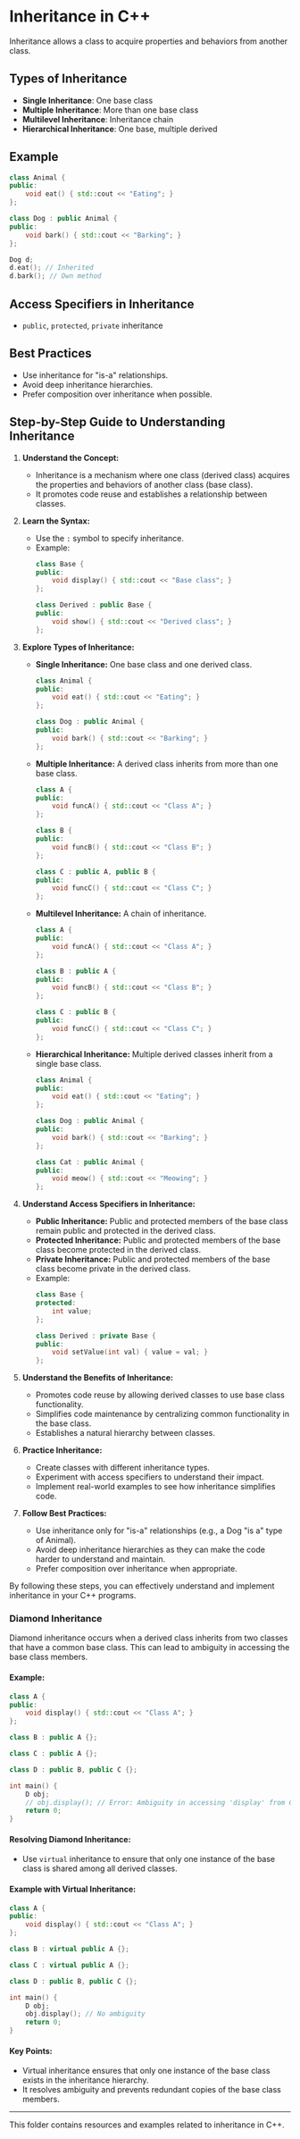 # Inheritance in C++

Inheritance allows a class to acquire properties and behaviors from another class.

## Types of Inheritance
- **Single Inheritance**: One base class
- **Multiple Inheritance**: More than one base class
- **Multilevel Inheritance**: Inheritance chain
- **Hierarchical Inheritance**: One base, multiple derived

## Example

```cpp
class Animal {
public:
	void eat() { std::cout << "Eating"; }
};

class Dog : public Animal {
public:
	void bark() { std::cout << "Barking"; }
};

Dog d;
d.eat(); // Inherited
d.bark(); // Own method
```

## Access Specifiers in Inheritance
- `public`, `protected`, `private` inheritance

## Best Practices
- Use inheritance for "is-a" relationships.
- Avoid deep inheritance hierarchies.
- Prefer composition over inheritance when possible.

## Step-by-Step Guide to Understanding Inheritance

1. **Understand the Concept:**
   - Inheritance is a mechanism where one class (derived class) acquires the properties and behaviors of another class (base class).
   - It promotes code reuse and establishes a relationship between classes.

2. **Learn the Syntax:**
   - Use the `:` symbol to specify inheritance.
   - Example:
     ```cpp
     class Base {
     public:
         void display() { std::cout << "Base class"; }
     };

     class Derived : public Base {
     public:
         void show() { std::cout << "Derived class"; }
     };
     ```

3. **Explore Types of Inheritance:**
   - **Single Inheritance:** One base class and one derived class.
     ```cpp
     class Animal {
     public:
         void eat() { std::cout << "Eating"; }
     };

     class Dog : public Animal {
     public:
         void bark() { std::cout << "Barking"; }
     };
     ```
   - **Multiple Inheritance:** A derived class inherits from more than one base class.
     ```cpp
     class A {
     public:
         void funcA() { std::cout << "Class A"; }
     };

     class B {
     public:
         void funcB() { std::cout << "Class B"; }
     };

     class C : public A, public B {
     public:
         void funcC() { std::cout << "Class C"; }
     };
     ```
   - **Multilevel Inheritance:** A chain of inheritance.
     ```cpp
     class A {
     public:
         void funcA() { std::cout << "Class A"; }
     };

     class B : public A {
     public:
         void funcB() { std::cout << "Class B"; }
     };

     class C : public B {
     public:
         void funcC() { std::cout << "Class C"; }
     };
     ```
   - **Hierarchical Inheritance:** Multiple derived classes inherit from a single base class.
     ```cpp
     class Animal {
     public:
         void eat() { std::cout << "Eating"; }
     };

     class Dog : public Animal {
     public:
         void bark() { std::cout << "Barking"; }
     };

     class Cat : public Animal {
     public:
         void meow() { std::cout << "Meowing"; }
     };
     ```

4. **Understand Access Specifiers in Inheritance:**
   - **Public Inheritance:** Public and protected members of the base class remain public and protected in the derived class.
   - **Protected Inheritance:** Public and protected members of the base class become protected in the derived class.
   - **Private Inheritance:** Public and protected members of the base class become private in the derived class.
   - Example:
     ```cpp
     class Base {
     protected:
         int value;
     };

     class Derived : private Base {
     public:
         void setValue(int val) { value = val; }
     };
     ```

5. **Understand the Benefits of Inheritance:**
   - Promotes code reuse by allowing derived classes to use base class functionality.
   - Simplifies code maintenance by centralizing common functionality in the base class.
   - Establishes a natural hierarchy between classes.

6. **Practice Inheritance:**
   - Create classes with different inheritance types.
   - Experiment with access specifiers to understand their impact.
   - Implement real-world examples to see how inheritance simplifies code.

7. **Follow Best Practices:**
   - Use inheritance only for "is-a" relationships (e.g., a Dog "is a" type of Animal).
   - Avoid deep inheritance hierarchies as they can make the code harder to understand and maintain.
   - Prefer composition over inheritance when appropriate.

By following these steps, you can effectively understand and implement inheritance in your C++ programs.

### Diamond Inheritance

Diamond inheritance occurs when a derived class inherits from two classes that have a common base class. This can lead to ambiguity in accessing the base class members.

#### Example:
```cpp
class A {
public:
    void display() { std::cout << "Class A"; }
};

class B : public A {};

class C : public A {};

class D : public B, public C {};

int main() {
    D obj;
    // obj.display(); // Error: Ambiguity in accessing 'display' from Class A
    return 0;
}
```

#### Resolving Diamond Inheritance:
- Use `virtual` inheritance to ensure that only one instance of the base class is shared among all derived classes.

#### Example with Virtual Inheritance:
```cpp
class A {
public:
    void display() { std::cout << "Class A"; }
};

class B : virtual public A {};

class C : virtual public A {};

class D : public B, public C {};

int main() {
    D obj;
    obj.display(); // No ambiguity
    return 0;
}
```

#### Key Points:
- Virtual inheritance ensures that only one instance of the base class exists in the inheritance hierarchy.
- It resolves ambiguity and prevents redundant copies of the base class members.

---
This folder contains resources and examples related to inheritance in C++.
